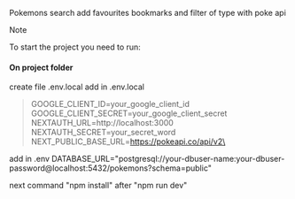 Pokemons search add favourites bookmarks and filter of type with poke api

> [!NOTE]
> To start the project you need to run:

#### On project folder
create file .env.local
add in .env.local
>
> GOOGLE_CLIENT_ID=your_google_client_id\
> GOOGLE_CLIENT_SECRET=your_google_client_secret\
> NEXTAUTH_URL=http://localhost:3000\
> NEXTAUTH_SECRET=your_secret_word\
> NEXT_PUBLIC_BASE_URL=https://pokeapi.co/api/v2\
>
add in .env
DATABASE_URL="postgresql://your-dbuser-name:your-dbuser-password@localhost:5432/pokemons?schema=public"
>
next
command "npm install"
after "npm run dev"
